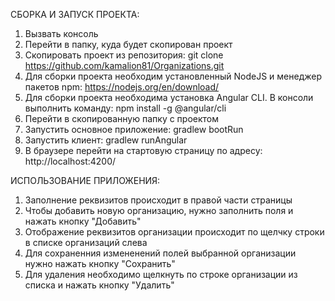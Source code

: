 СБОРКА И ЗАПУСК ПРОЕКТА:
1. Вызвать консоль
2. Перейти в папку, куда будет скопирован проект
3. Скопировать проект из репозитория: git clone https://github.com/kamalion81/Organizations.git
4. Для сборки проекта необходим установленный NodeJS и менеджер пакетов npm: https://nodejs.org/en/download/
5. Для сборки проекта необходима установка Angular CLI. В консоли выполнить команду: npm install -g @angular/cli
6. Перейти в скопированную папку с проектом
7. Запустить основное приложение: gradlew bootRun
8. Запустить клиент: gradlew runAngular 
9. В браузере перейти на стартовую страницу по адресу: http://localhost:4200/

ИСПОЛЬЗОВАНИЕ ПРИЛОЖЕНИЯ:

1. Заполнение реквизитов происходит в правой части страницы
2. Чтобы добавить новую организацию, нужно заполнить поля и нажать кнопку "Добавить"
3. Отображение реквизитов организации происходит по щелчку строки в списке организаций слева
4. Для сохраненния измененений полей выбранной организации нужно нажать кнопку "Сохранить"
5. Для удаления необходимо щелкнуть по строке организации из списка и нажать кнопку "Удалить"
